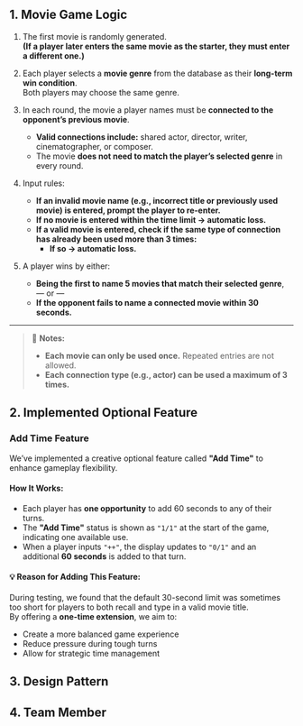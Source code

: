 ## 1. Movie Game Logic

1. The first movie is randomly generated.  
   **(If a player later enters the same movie as the starter, they must enter a different one.)**

2. Each player selects a **movie genre** from the database as their **long-term win condition**.  
   Both players may choose the same genre.

3. In each round, the movie a player names must be **connected to the opponent’s previous movie**.  
   - **Valid connections include:** shared actor, director, writer, cinematographer, or composer.  
   - The movie **does not need to match the player’s selected genre** in every round.

4. Input rules:
   - **If an invalid movie name (e.g., incorrect title or previously used movie) is entered, prompt the player to re-enter.**
   - **If no movie is entered within the time limit → automatic loss.**
   - **If a valid movie is entered, check if the same type of connection has already been used more than 3 times:**
     - **If so → automatic loss.**

5. A player wins by either:  
   - **Being the first to name 5 movies that match their selected genre**,  
   — or —  
   - **If the opponent fails to name a connected movie within 30 seconds.**

---

> 📌 **Notes:**  
> - **Each movie can only be used once.** Repeated entries are not allowed.  
> - **Each connection type (e.g., actor) can be used a maximum of 3 times.**

## 2. Implemented Optional Feature

### Add Time Feature

We’ve implemented a creative optional feature called **"Add Time"** to enhance gameplay flexibility.

#### How It Works:
- Each player has **one opportunity** to add 60 seconds to any of their turns.
- The **"Add Time"** status is shown as `"1/1"` at the start of the game, indicating one available use.
- When a player inputs `"++"`, the display updates to `"0/1"` and an additional **60 seconds** is added to that turn.

#### 💡 Reason for Adding This Feature:
During testing, we found that the default 30-second limit was sometimes too short for players to both recall and type in a valid movie title.  
By offering a **one-time extension**, we aim to:
- Create a more balanced game experience  
- Reduce pressure during tough turns  
- Allow for strategic time management


## 3. Design Pattern



## 4. Team Member
